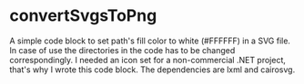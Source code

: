 # convertSvgsToPng
A simple code block to set path's fill color to white (#FFFFFF) in a SVG file.
In case of use the directories in the code has to be changed correspondingly.
I needed an icon set for a non-commercial .NET project, that's why
I wrote this code block. The dependencies are lxml and cairosvg.
